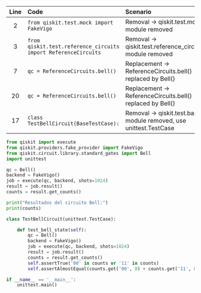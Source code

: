 | Line | Code | Scenario | Reference | Artifact | Refactoring |
| :--: | :--- | :------- | :-------- | :------- | :---------- |
| 2 | `from qiskit.test.mock import FakeVigo` | Removal -> qiskit.test.mock module removed | IK | FakeVigo | `from qiskit.providers.fake_provider import FakeVigo` |
| 3 | `from qiskit.test.reference_circuits import ReferenceCircuits` | Removal -> qiskit.test.reference_circuits module removed | IK | ReferenceCircuits | `from qiskit.circuit.library.standard_gates import Bell` |
| 7 | `qc = ReferenceCircuits.bell()` | Replacement -> ReferenceCircuits.bell() replaced by Bell() | IK | ReferenceCircuits | `qc = Bell()` |
| 20 | `qc = ReferenceCircuits.bell()` | Replacement -> ReferenceCircuits.bell() replaced by Bell() | IK | ReferenceCircuits | `qc = Bell()` |
| 17 | `class TestBellCircuit(BaseTestCase):` | Removal -> qiskit.test.base module removed, use unittest.TestCase | IK | BaseTestCase | `class TestBellCircuit(unittest.TestCase):` |

```python
from qiskit import execute
from qiskit.providers.fake_provider import FakeVigo
from qiskit.circuit.library.standard_gates import Bell
import unittest

qc = Bell()
backend = FakeVigo()
job = execute(qc, backend, shots=1024)
result = job.result()
counts = result.get_counts()

print("Resultados del circuito Bell:")
print(counts)

class TestBellCircuit(unittest.TestCase):

    def test_bell_state(self):
        qc = Bell()
        backend = FakeVigo()
        job = execute(qc, backend, shots=1024)
        result = job.result()
        counts = result.get_counts()
        self.assertTrue('00' in counts or '11' in counts)
        self.assertAlmostEqual(counts.get('00', 0) + counts.get('11', 0), 1024, delta=50)

if __name__ == '__main__':
    unittest.main()
```
